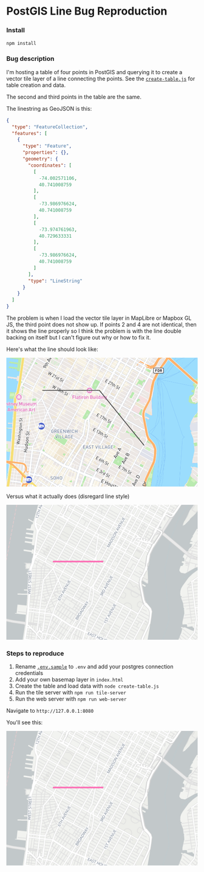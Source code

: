 PostGIS Line Bug Reproduction
===

### Install

```
npm install
```

### Bug description

I'm hosting a table of four points in PostGIS and querying it to create a vector tile layer of a line connecting the points. See the [`create-table.js`](./create-table.js) for table creation and data.

The second and third points in the table are the same.

The linestring as GeoJSON is this:

```json
{
  "type": "FeatureCollection",
  "features": [
    {
      "type": "Feature",
      "properties": {},
      "geometry": {
        "coordinates": [
          [
            -74.002571106,
            40.741008759
          ],
          [
            -73.986976624,
            40.741008759
          ],
          [
            -73.974761963,
            40.729633331
          ],
          [
            -73.986976624,
            40.741008759
          ]
        ],
        "type": "LineString"
      }
    }
  ]
}
```

The problem is when I load the vector tile layer in MapLibre or Mapbox GL JS, the third point does not show up. If points 2 and 4 are not identical, then it shows the line properly so I think the problem is with the line double backing on itself but I can't figure out why or how to fix it.

Here's what the line should look like:

![Correct line](assets/correct.png)

Versus what it actually does (disregard line style)

![Bug line](assets/bug.png)

### Steps to reproduce

1. Rename [`.env.sample`](./.env.sample) to `.env` and add your postgres connection credentials
2. Add your own basemap layer in `index.html`
3. Create the table and load data with `node create-table.js`
4. Run the tile server with `npm run tile-server`
5. Run the web server with `npm run web-server`

Navigate to `http://127.0.0.1:8080`

You'll see this:

![Bug](assets/bug.png)

